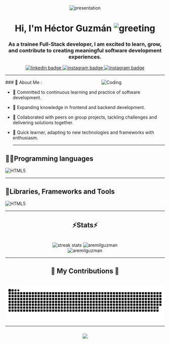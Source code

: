 <div id="header" align="center">
    <img src="https://developers.giphy.com/branch/master/static/api-512d36c09662682717108a38bbb5c57d.gif" height="300" width="900" alt="presentation">
    <h1 align="center">Hi, I'm Héctor Guzmán <img src="https://media.giphy.com/media/hvRJCLFzcasrR4ia7z/giphy.gif" width="28"" alt="greeting"></h1>
    <h3 align="center">
        As a trainee Full-Stack developer, I am excited to learn, grow, and contribute to creating meaningful software development experiences.
    </h3>
</div>

<div id="badges" align="center">
    <a href="https://www.linkedin.com/in/h%C3%A9ctor-guzm%C3%A1n-9b5359227/" target="_blank">
        <img src="https://img.shields.io/badge/-LinkedIn-%230077B5?style=for-the-badge&logo=linkedin&logoColor=white" alt="linkedin badge">
    </a>
    <a href="https://www.instagram.com/aremilguzman/" target="_blank">
        <img src="https://img.shields.io/badge/-Instagram-%23E4405F?style=for-the-badge&logo=instagram&logoColor=white" alt="instagram badge">
    </a>
    <a href="mailto:aremilguzman@gmail.com" target="_blank">
        <img src="https://img.shields.io/badge/Gmail-D14836?style=for-the-badge&logo=gmail&logoColor=white" alt="instagram badge">
    </a>
</div>

---
<img align="right" alt="Coding" width="200" src="https://media.giphy.com/media/UDclWKlmfmq7twI3iJ/giphy.gif">
### 💁 About Me :

- 📝 Committed to continuous learning and practice of software development.

- 🌱 Expanding knowledge in frontend and backend development.

- 🔎 Collaborated with peers on group projects, tackling challenges and delivering solutions together.

- 🐬 Quick learner, adapting to new technologies and frameworks with enthusiasm.

  ---

<div align="left">
    <h2>👨‍💻Programming languages</h2>
    <div>
        <img src="https://skillicons.dev/icons?i=html,css,js,ts" alt="HTML5">
    </div>
</div>

---

<div align="left">
    <h2>🧰Libraries, Frameworks and Tools</h2>
    <div>
        <img src="https://skillicons.dev/icons?i=react,mysql,mongodb,nodejs,express,postman,vscode,git,github" alt="HTML5">
    </div>
</div>

---
<div align="center">
    <h2>⚡Stats⚡</h2>
    <br>
    <img width="410" src="http://github-readme-streak-stats.herokuapp.com?user=aremilguzman&theme=react&border_radius=10" alt="streak stats">
    <img width="390" src="https://github-readme-stats.vercel.app/api?username=aremilguzman&show_icons=true&locale=en&theme=react&border_radius=10" alt="aremilguzman">
    <br>
    <img width=325 src="https://github-readme-stats.vercel.app/api/top-langs?username=aremilguzman&show_icons=true&locale=en&layout=compact&theme=react&border_radius=10" alt="aremilguzman">
</div>

---
<div align="center">
<h2>🐍 My Contributions 🐍</h2>
  <br>
  <img alt="snake eating my contributions" src="https://raw.githubusercontent.com/aremilguzman/aremilguzman/output/github-contribution-grid-snake-dark.svg" />
</div>
  
---

<h3 align="center">
    <img src="https://readme-typing-svg.herokuapp.com/?font=Righteous&size=25&center=true&vCenter=true&width=500&height=70&duration=4000&lines=Thanks+for+visiting!+✌️;+Shoot+me+a+message+on+Linkedin!;I'm+always+down+to+collab+:)">
</h3>

<!--
**aremilguzman/aremilguzman** is a ✨ _special_ ✨ repository because its `README.md` (this file) appears on your GitHub profile.

Here are some ideas to get you started:

- 🔭 I’m currently working on ...
- 🌱 I’m currently learning ...
- 👯 I’m looking to collaborate on ...
- 🤔 I’m looking for help with ...
- 💬 Ask me about ...
- 📫 How to reach me: ...
- 😄 Pronouns: ...
- ⚡ Fun fact: ...
-->
